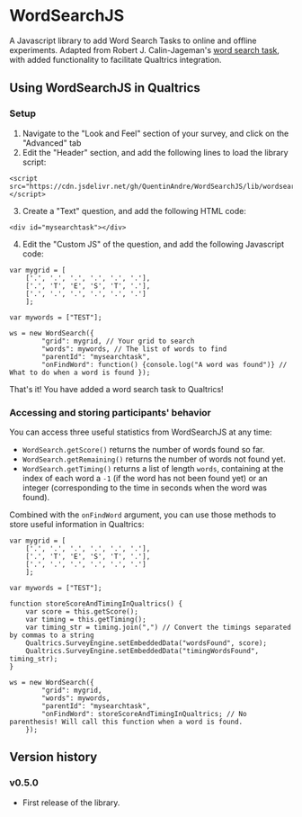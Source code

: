 # WordSearchJS
A Javascript library to add Word Search Tasks to online and offline experiments. Adapted from Robert J. Calin-Jageman's
[word search task](https://calin-jageman.net/lab/word_search/), with added functionality to facilitate Qualtrics integration.

## Using WordSearchJS in Qualtrics

### Setup

1. Navigate to the "Look and Feel" section of your survey, and click on the "Advanced" tab
2. Edit the "Header" section, and add the following lines to load the library script:
```
<script src="https://cdn.jsdelivr.net/gh/QuentinAndre/WordSearchJS/lib/wordsearch.min.js"></script>
```
3. Create a "Text" question, and add the following HTML code:
```
<div id="mysearchtask"></div>
```

4. Edit the "Custom JS" of the question, and add the following Javascript code:
```
var mygrid = [
    ['.', '.', '.', '.', '.', '.'],
    ['.', 'T', 'E', 'S', 'T', '.'],
    ['.', '.', '.', '.', '.', '.']
    ];

var mywords = ["TEST"];

ws = new WordSearch({
        "grid": mygrid, // Your grid to search
        "words": mywords, // The list of words to find
        "parentId": "mysearchtask",
        "onFindWord": function() {console.log("A word was found")} // What to do when a word is found });
```

That's it! You have added a word search task to Qualtrics!

### Accessing and storing participants' behavior

You can access three useful statistics from WordSearchJS at any time:
* `WordSearch.getScore()` returns the number of words found so far.
* `WordSearch.getRemaining()` returns the number of words not found yet.
* `WordSearch.getTiming()` returns a list of length `words`, containing at the index of each word a `-1` (if the word has not been found yet) or an integer (corresponding to the time in seconds when the word was found).


Combined with the `onFindWord` argument, you can use those methods to store useful information in Qualtrics:

```
var mygrid = [
    ['.', '.', '.', '.', '.', '.'],
    ['.', 'T', 'E', 'S', 'T', '.'],
    ['.', '.', '.', '.', '.', '.']
    ];

var mywords = ["TEST"];

function storeScoreAndTimingInQualtrics() {
    var score = this.getScore();
    var timing = this.getTiming();
    var timing_str = timing.join(",") // Convert the timings separated by commas to a string
    Qualtrics.SurveyEngine.setEmbeddedData("wordsFound", score);
    Qualtrics.SurveyEngine.setEmbeddedData("timingWordsFound", timing_str);
}

ws = new WordSearch({
        "grid": mygrid,
        "words": mywords,
        "parentId": "mysearchtask",
        "onFindWord": storeScoreAndTimingInQualtrics; // No parenthesis! Will call this function when a word is found.
    });
```

## Version history

### v0.5.0
* First release of the library.
